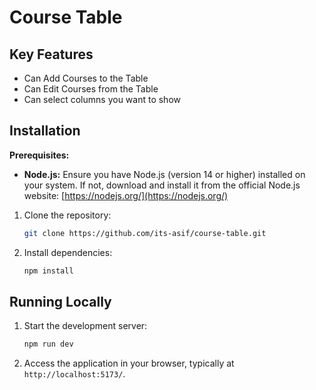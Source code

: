 # Course Table

## Key Features

- Can Add Courses to the Table
- Can Edit Courses from the Table
- Can select columns you want to show


## Installation

**Prerequisites:**

- **Node.js:** Ensure you have Node.js (version 14 or higher) installed on your system. If not, download and install it from the official Node.js website: [https://nodejs.org/](https://nodejs.org/)

1. Clone the repository:
   ```bash
   git clone https://github.com/its-asif/course-table.git
   ```
2. Install dependencies:
   ```bash
   npm install
   ```


## Running Locally

1. Start the development server:
   ```bash
   npm run dev
   ```
2. Access the application in your browser, typically at `http://localhost:5173/`.

